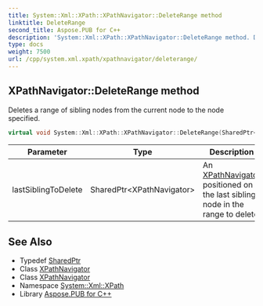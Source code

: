 ```yaml
---
title: System::Xml::XPath::XPathNavigator::DeleteRange method
linktitle: DeleteRange
second_title: Aspose.PUB for C++
description: 'System::Xml::XPath::XPathNavigator::DeleteRange method. Deletes a range of sibling nodes from the current node to the node specified in C++.'
type: docs
weight: 7500
url: /cpp/system.xml.xpath/xpathnavigator/deleterange/
---
```

## XPathNavigator::DeleteRange method


Deletes a range of sibling nodes from the current node to the node specified.

```cpp
virtual void System::Xml::XPath::XPathNavigator::DeleteRange(SharedPtr<XPathNavigator> lastSiblingToDelete)
```


| Parameter | Type | Description |
| --- | --- | --- |
| lastSiblingToDelete | SharedPtr\<XPathNavigator\> | An [XPathNavigator](../) positioned on the last sibling node in the range to delete. |

## See Also

* Typedef [SharedPtr](../../../system/sharedptr/)
* Class [XPathNavigator](../)
* Class [XPathNavigator](../)
* Namespace [System::Xml::XPath](../../)
* Library [Aspose.PUB for C++](../../../)

